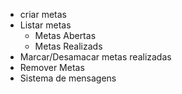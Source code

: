 - criar metas
- Listar metas
    - Metas Abertas
    - Metas Realizads
- Marcar/Desamacar metas realizadas
- Remover Metas
- Sistema de mensagens 